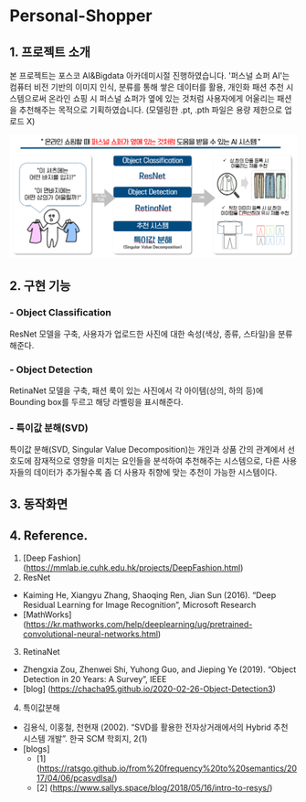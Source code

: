 # Personal-Shopper

## 1. 프로젝트 소개
본 프로젝트는 포스코 AI&Bigdata 아카데미시절 진행하였습니다.
'퍼스널 쇼퍼 AI'는 컴퓨터 비전 기반의 이미지 인식, 분류를 통해 쌓은 데이터를 활용, 개인화 패션 추천 시스템으로써 
온라인 쇼핑 시 퍼스널 쇼퍼가 옆에 있는 것처럼 사용자에게 어울리는 패션을 추천해주는 목적으로 기획하였습니다.
(모델링한 .pt, .pth 파일은 용량 제한으로 업로드 X)

![screensh](./img/Introduce.PNG)

## 2. 구현 기능
###  - Object Classification<br>
ResNet 모델을 구축, 사용자가 업로드한 사진에 대한 속성(색상, 종류, 스타일)을 분류해준다.
###  - Object Detection<br>
RetinaNet 모델을 구축, 패션 룩이 있는 사진에서 각 아이템(상의, 하의 등)에 Bounding box를 두르고 해당 라벨링을 표시해준다.
###  - 특이값 분해(SVD)<br>
특이값 분해(SVD, Singular Value Decomposition)는 개인과 상품 간의 관계에서 선호도에 잠재적으로 영향을 미치는 요인들을 분석하여 추천해주는 시스템으로, 다른 사용자들의 데이터가 추가될수록 좀 더 사용자 취향에 맞는 추천이 가능한 시스템이다.

## 3. 동작화면


## 4. Reference.
1. [Deep Fashion] (https://mmlab.ie.cuhk.edu.hk/projects/DeepFashion.html)
2. ResNet
  - Kaiming He, Xiangyu Zhang,  Shaoqing Ren, Jian Sun (2016). “Deep Residual Learning for Image Recognition”, Microsoft Research
  - [MathWorks] (https://kr.mathworks.com/help/deeplearning/ug/pretrained-convolutional-neural-networks.html)
3. RetinaNet
  - Zhengxia Zou, Zhenwei Shi, Yuhong Guo, and Jieping Ye (2019). “Object Detection in 20 Years: A Survey”, IEEE
  - [blog] (https://chacha95.github.io/2020-02-26-Object-Detection3)
4. 특이값분해 
  - 김용식, 이홍철, 천현재 (2002). “SVD를 활용한 전자상거래에서의 Hybrid 추천 시스템 개발”. 한국 SCM 학회지, 2(1)
  - [blogs]
    * [1] (https://ratsgo.github.io/from%20frequency%20to%20semantics/2017/04/06/pcasvdlsa/)
    * [2] (https://www.sallys.space/blog/2018/05/16/intro-to-resys/)
